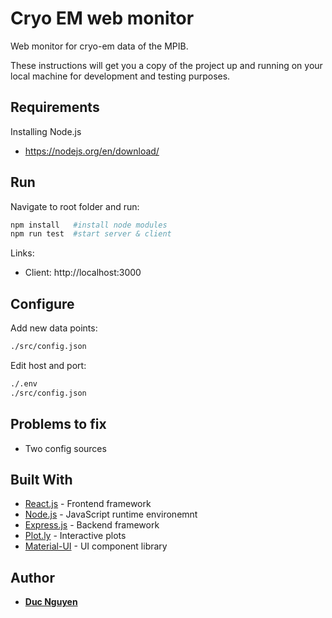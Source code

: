 # Cryo EM web monitor 

Web monitor for cryo-em data of the MPIB.


These instructions will get you a copy of the project up and running on your local machine for development and testing purposes. 


## Requirements

Installing Node.js
- https://nodejs.org/en/download/


## Run

Navigate to root folder and run:

```bash
npm install   #install node modules
npm run test  #start server & client
```

Links:
- Client: http://localhost:3000

## Configure

Add new data points:
```bash
./src/config.json
```
Edit host and port:
```bash
./.env
./src/config.json
```
## Problems to fix
- Two config sources

## Built With

* [React.js](https://reactjs.org/) - Frontend framework
* [Node.js](https://nodejs.org/en/) - JavaScript runtime environemnt
* [Express.js](https://expressjs.com/) - Backend framework
* [Plot.ly](https://plotly.com/javascript/) - Interactive plots
* [Material-UI](https://material-ui.com/) - UI component library 



## Author

* **[Duc Nguyen](https://github.com/duc-ng)**



